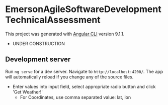 # EmersonAgileSoftwareDevelopmentTechnicalAssessment

This project was generated with [Angular CLI](https://github.com/angular/angular-cli) version 9.1.1.

* UNDER CONSTRUCTION

## Development server

Run `ng serve` for a dev server. Navigate to `http://localhost:4200/`. The app will automatically reload if you change any of the source files.

- Enter values into input field, select appropriate radio button and click 'Get Weather!'
  - For Coordinates, use comma separated value: lat, lon

